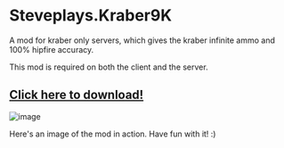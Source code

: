 # Steveplays.Kraber9K
A mod for kraber only servers, which gives the kraber infinite ammo and 100% hipfire accuracy.

This mod is required on both the client and the server.

## [Click here to download!](https://github.com/Steveplays28/kraber9k/releases)

![image](https://user-images.githubusercontent.com/62797992/147510084-57e6a3a7-9e43-4400-a556-5644142f27cc.png)

Here's an image of the mod in action. Have fun with it! :)
